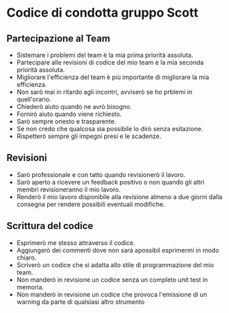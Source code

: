 # Codice di condotta gruppo Scott


## Partecipazione al Team

- Sistemare i problemi del team è la mia prima priorità assoluta. 
- Partecipare alle revisioni di codice del mio team è la mia seconda priorità assoluta.
- Migliorare l'efficienza del team è più importante di migliorare la mia efficienza.
- Non sarò mai in ritardo agli incontri, avviserò se ho prblemi in quell'orario.
- Chiederò aiuto quando ne avrò bisogno.
- Fornirò aiuto quando viene richiesto.
- Sarò sempre onesto e trasparente.
- Se non credo che qualcosa sia possibile lo dirò senza esitazione.
- Rispetterò sempre gli impegni presi e le scadenze.

## Revisioni

- Sarò professionale e con tatto quando revisionerò il lavoro.
- Sarò aperto a ricevere un feedback positivo o non quando gli altri membri revisioneranno il mio lavoro.
- Renderò il mio lavoro disponibile alla revisione almeno a due giorni dalla consegna per rendere possibili eventuali modifiche.

## Scrittura del codice

- Esprimerò me stesso attraverso il codice.
- Aggiungerò dei commenti dove non sarà apossibil esprimermi in modo chiaro.
- Scriverò un codice che si adatta allo stile di programmazione del mio team.
- Non manderò in revisione un codice senza un completo unit test in memoria.
- Non manderò in revisione un codice che provoca l'emissione di un warning da parte di qualsiasi altro strumento